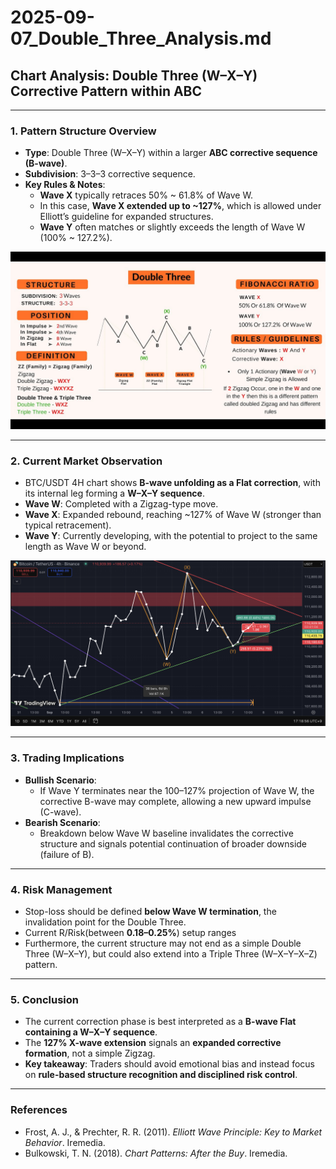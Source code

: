 # 2025-09-07_Double_Three_Analysis.md  

## Chart Analysis: Double Three (W–X–Y) Corrective Pattern within ABC  

---

### 1. Pattern Structure Overview
- **Type**: Double Three (W–X–Y) within a larger **ABC corrective sequence (B-wave)**.  
- **Subdivision**: 3–3–3 corrective sequence.  
- **Key Rules & Notes**:  
  - **Wave X** typically retraces 50% ~ 61.8% of Wave W.  
  - In this case, **Wave X extended up to ~127%**, which is allowed under Elliott’s guideline for expanded structures.  
  - **Wave Y** often matches or slightly exceeds the length of Wave W (100% ~ 127.2%).  

![Double Three Structure](WXY.jpg)  

---

### 2. Current Market Observation
- BTC/USDT 4H chart shows **B-wave unfolding as a Flat correction**, with its internal leg forming a **W–X–Y sequence**.  
- **Wave W**: Completed with a Zigzag-type move.  
- **Wave X**: Expanded rebound, reaching ~127% of Wave W (stronger than typical retracement).  
- **Wave Y**: Currently developing, with the potential to project to the same length as Wave W or beyond.  

![BTC Double Three Setup](2025-09-07_Double_Three.png)  

---

### 3. Trading Implications
- **Bullish Scenario**:  
  - If Wave Y terminates near the 100–127% projection of Wave W, the corrective B-wave may complete, allowing a new upward impulse (C-wave).  
- **Bearish Scenario**:  
  - Breakdown below Wave W baseline invalidates the corrective structure and signals potential continuation of broader downside (failure of B).  

---

### 4. Risk Management
- Stop-loss should be defined **below Wave W termination**, the invalidation point for the Double Three.  
- Current R/Risk(between **0.18–0.25%**) setup ranges 
- Furthermore, the current structure may not end as a simple Double Three (W–X–Y), but could also extend into a Triple Three (W–X–Y–X–Z) pattern.

---

### 5. Conclusion
- The current correction phase is best interpreted as a **B-wave Flat containing a W–X–Y sequence**.  
- The **127% X-wave extension** signals an **expanded corrective formation**, not a simple Zigzag.  
- **Key takeaway**: Traders should avoid emotional bias and instead focus on **rule-based structure recognition and disciplined risk control**.  

---

### References
- Frost, A. J., & Prechter, R. R. (2011). *Elliott Wave Principle: Key to Market Behavior*. Iremedia.  
- Bulkowski, T. N. (2018). *Chart Patterns: After the Buy*. Iremedia.  
